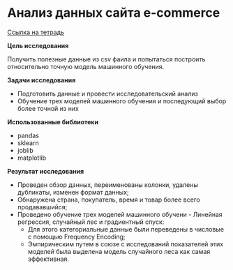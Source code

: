 # Анализ данных сайта e-commerce

[Ссылка на тетрадь](https://github.com/AllanErkenov/DataAnalytics/blob/main/EDA-ML/Project%201.ipynb)

**Цель исследования**

Получить полезные данные из csv фаила и попытаться построить относительно точную модель машинного обучения. 

**Задачи исследования**

- Подготовить данные и провести исследовательский анализ
- Обучение трех моделей машинного обучения и последующий выбор более точной из них

**Использованные библиотеки**
- pandas
- sklearn
- joblib
- matplotlib

**Результат исследования**

- Проведен обзор данных, переименованы колонки, удалены дубликаты, изменен формат данных;
- Обнаружена страна, покупатель, время и товар более всего продававшийся;
- Проведено обучение трех моделей машинного обучени - Линейная регрессия, случайный лес и градиентный спуск:
  - Для этого категориальные данные были переведены в числовые с помощью Frequency Encoding;
  - Эмпирическим путем в союзе с исследований показателей этих моделей была выделена модель случайного леса как самая эффективная.
